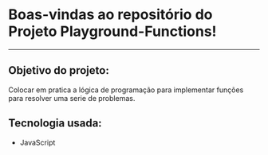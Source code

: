 # Boas-vindas ao repositório do Projeto Playground-Functions!

---

## Objetivo do projeto:

Colocar em pratica a lógica de programação para implementar funções para resolver uma serie de problemas.

## Tecnologia usada:

* JavaScript

